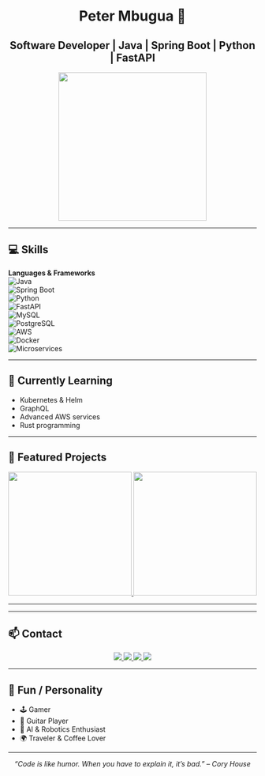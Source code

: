 <h1 align="center">Peter Mbugua 👋</h1>
<h2 align="center">Software Developer | Java | Spring Boot | Python | FastAPI</h2>

<p align="center">
  <img src="https://media.giphy.com/media/3o7aCTfyhYawdOXcFW/giphy.gif" width="300"/>
</p>

---

## 💻 Skills

**Languages & Frameworks**  
![Java](https://img.shields.io/badge/Java-ED8B00?style=for-the-badge&logo=java&logoColor=white)  
![Spring Boot](https://img.shields.io/badge/Spring_Boot-6DB33F?style=for-the-badge&logo=spring&logoColor=white)  
![Python](https://img.shields.io/badge/Python-3776AB?style=for-the-badge&logo=python&logoColor=white)  
![FastAPI](https://img.shields.io/badge/FastAPI-009688?style=for-the-badge&logo=fastapi&logoColor=white)  
![MySQL](https://img.shields.io/badge/MySQL-4479A1?style=for-the-badge&logo=mysql&logoColor=white)  
![PostgreSQL](https://img.shields.io/badge/PostgreSQL-4169E1?style=for-the-badge&logo=postgresql&logoColor=white)  
![AWS](https://img.shields.io/badge/AWS-232F3E?style=for-the-badge&logo=amazon-aws&logoColor=white)  
![Docker](https://img.shields.io/badge/Docker-2496ED?style=for-the-badge&logo=docker&logoColor=white)  
![Microservices](https://img.shields.io/badge/Microservices-FF6F61?style=for-the-badge)

---

## 🌱 Currently Learning

- Kubernetes & Helm  
- GraphQL  
- Advanced AWS services  
- Rust programming  

---

## 🚀 Featured Projects

<p align="center">
  <a href="https://github.com/mbu-peter/vcc-frontend">
    <img src="https://github-readme-stats.vercel.app/api/pin/?username=mbu-peter&repo=vcc-frontend&theme=radical" width="250"/>
  </a>
  <a href="https://github.com/mbu-peter/portfolio">
    <img src="https://github-readme-stats.vercel.app/api/pin/?username=mbu-peter&repo=portfolio&theme=radical" width="250"/>
  </a>
</p>

---


---

## 📫 Contact 

<p align="center">
  <a href="https://twitter.com/mbugua_Khara">
    <img src="https://img.shields.io/badge/Twitter-1DA1F2?style=for-the-badge&logo=twitter&logoColor=white" />
  </a>
  <a href="https://linkedin.com/in/mbugua">
    <img src="https://img.shields.io/badge/LinkedIn-0A66C2?style=for-the-badge&logo=linkedin&logoColor=white" />
  </a>
  <a href="https://mbugua-info.vercel.app/">
    <img src="https://img.shields.io/badge/Portfolio-FF5733?style=for-the-badge&logo=google-chrome&logoColor=white" />
  </a>
  <a href="mailto:pmcode6234@gmail.com">
    <img src="https://img.shields.io/badge/Email-D14836?style=for-the-badge&logo=gmail&logoColor=white" />
  </a>
</p>

---

## 🎯 Fun / Personality

- 🕹️ Gamer  
- 🎸 Guitar Player  
- 🤖 AI & Robotics Enthusiast  
- 🌍 Traveler & Coffee Lover  

---

<p align="center">
  <i>“Code is like humor. When you have to explain it, it’s bad.” – Cory House</i>
</p>
